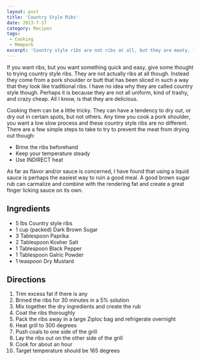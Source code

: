 ```yaml
---
layout: post
title: 'Country Style Ribs'
date: 2013-7-17
category: Recipes 
tags:
 - Cooking
 - Mmmpork
excerpt: 'Country style ribs are not ribs at all, but they are meaty, fatty, and delicious.'
---
```


If you want ribs, but you want something quick and easy, give some thought to trying country style ribs. They are not actually ribs at all though. Instead they come from a pork shoulder or butt that has been sliced in such a way that they look like traditional ribs. I have no idea why they are called country style though. Perhaps it is because they are not all uniform, kind of trashy, and crazy cheap. All I know, is that they are delicious.

Cooking them can be a little tricky. They can have a tendency to dry out, or dry out in certain spots, but not others. Any time you cook a pork shoulder, you want a low slow process and these country style ribs are no different. There are a few simple steps to take to try to prevent the meat from drying out though:

- Brine the ribs beforehand
- Keep your temperature steady
- Use INDIRECT heat

As far as flavor and/or sauce is concerned, I have found that using a liquid sauce is perhaps the easiest way to ruin a good meal. A good brown sugar rub can carmalize and combine with the rendering fat and create a great finger licking sauce on its own.

## Ingredients

- 5 lbs Country style ribs
- 1 cup (packed) Dark Brown Sugar
- 3 Tablespoon Paprika
- 2 Tablespoon Kosher Salt
- 1 Tablespoon Black Pepper
- 1 Tablespoon Galric Powder
- 1 teaspoon Dry Mustard

## Directions

1. Trim excess fat if there is any
2. Brined the ribs for 30 minutes in a 5% solution
3. Mix together the dry ingredients and create the rub
4. Coat the ribs thoroughly
5. Pack the ribs away in a large Ziploc bag and refrigerate overnight
6. Heat grill to 300 degrees
7. Push coals to one side of the grill
8. Lay the ribs out on the other side of the grill
9. Cook for about an hour
10. Target temperature should be 165 degrees
